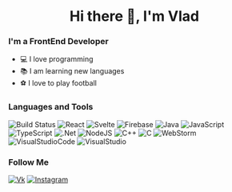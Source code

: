 <h1 align="center"> Hi there 👋, I'm Vlad </h1>

### I'm a FrontEnd Developer
- 💻 I love programming
- 📚 I am learning new languages
- ⚽ I love to play football

### Languages and Tools
![Build Status](https://img.shields.io/travis/username/repo.svg?style=flat-square)
![React](https://img.shields.io/badge/-React-090909?style=for-the-badge&logo=React&logoColor=47C5FB)
![Svelte](https://img.shields.io/badge/-Svelte-090909?style=for-the-badge&logo=Svelte&logoColor=47C5FB)
![Firebase](https://img.shields.io/badge/-Firebase-090909?style=for-the-badge&logo=Firebase&logoColor=47C5FB)
![Java](https://img.shields.io/badge/-Java-090909?style=for-the-badge&logo=Java&logoColor=47C5FB)
![JavaScript](https://img.shields.io/badge/-JavaScript-090909?style=for-the-badge&logo=JavaScript&logoColor=47C5FB)
![TypeScript](https://img.shields.io/badge/-TypeScript-090909?style=for-the-badge&logo=TypeScript&logoColor=47C5FB)
![.Net](https://img.shields.io/badge/-.Net-090909?style=for-the-badge&logo=.Net&logoColor=47C5FB)
![NodeJS](https://img.shields.io/badge/-NodeJS-090909?style=for-the-badge&logo=NodeJS&logoColor=47C5FB)
![C++](https://img.shields.io/badge/-C++-090909?style=for-the-badge&logo=C%2b%2b&logoColor=47C5FB)
![C](https://img.shields.io/badge/-C-090909?style=for-the-badge&logo=C&logoColor=47C5FB)
![WebStorm](https://img.shields.io/badge/-WebStorm-090909?style=for-the-badge&logo=WebStorm&logoColor=47C5FB)
![VisualStudioCode](https://img.shields.io/badge/-VisualStudioCode-090909?style=for-the-badge&logo=VisualStudioCode&logoColor=47C5FB)
![VisualStudio](https://img.shields.io/badge/-VisualStudio-090909?style=for-the-badge&logo=VisualStudio&logoColor=47C5FB)

### Follow Me
[![Vk](https://img.shields.io/badge/-Vkontakte-090909?style=for-the-badge&logo=Vk&logoColor=47C5FB)](https://vk.com/nolivee)
[![Instagram](https://img.shields.io/badge/-Instagram-090909?style=for-the-badge&logo=Instagram&logoColor=47C5FB)](https://www.instagram.com/vladustitov)


